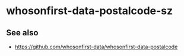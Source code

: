# whosonfirst-data-postalcode-sz

## See also

* https://github.com/whosonfirst-data/whosonfirst-data-postalcode
